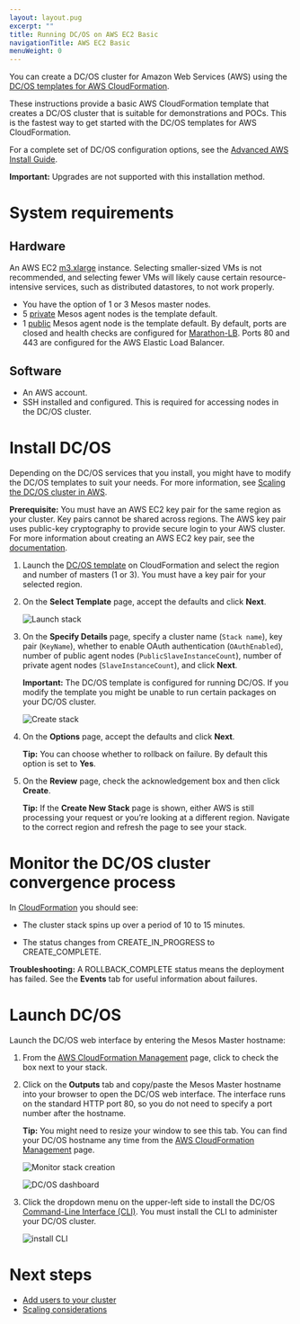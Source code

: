 ```yaml
---
layout: layout.pug
excerpt: ""
title: Running DC/OS on AWS EC2 Basic
navigationTitle: AWS EC2 Basic
menuWeight: 0
---
```

You can create a DC/OS cluster for Amazon Web Services (AWS) using the <a href="https://downloads.dcos.io/dcos/stable/aws.html" target="_blank">DC/OS templates for AWS CloudFormation</a>.

These instructions provide a basic AWS CloudFormation template that creates a DC/OS cluster that is suitable for demonstrations and POCs. This is the fastest way to get started with the DC/OS templates for AWS CloudFormation.

For a complete set of DC/OS configuration options, see the [Advanced AWS Install Guide](/1.10/installing/oss/cloud/aws/advanced/).

**Important:** Upgrades are not supported with this installation method.

# System requirements

## Hardware

An AWS EC2 <a href="https://aws.amazon.com/ec2/pricing/" target="_blank">m3.xlarge</a> instance. Selecting smaller-sized VMs is not recommended, and selecting fewer VMs will likely cause certain resource-intensive services, such as distributed datastores, to not work properly.

- You have the option of 1 or 3 Mesos master nodes.
- 5 [private](/1.10/overview/concepts/#private-agent-node) Mesos agent nodes is the template default.
- 1 [public](/1.10/overview/concepts/#public-agent-node) Mesos agent node is the template default. By default, ports are closed and health checks are configured for [Marathon-LB](/services/marathon-lb/). Ports 80 and 443 are configured for the AWS Elastic Load Balancer.

## Software

- An AWS account.
- SSH installed and configured. This is required for accessing nodes in the DC/OS cluster.

# Install DC/OS

Depending on the DC/OS services that you install, you might have to modify the DC/OS templates to suit your needs. For more information, see [Scaling the DC/OS cluster in AWS](/1.10/administering-clusters/managing-aws/).

**Prerequisite:** You must have an AWS EC2 key pair for the same region as your cluster. Key pairs cannot be shared across regions. The AWS key pair uses public-key cryptography to provide secure login to your AWS cluster. For more information about creating an AWS EC2 key pair, see the <a href="http://docs.aws.amazon.com/AWSEC2/latest/UserGuide/ec2-key-pairs.html#having-ec2-create-your-key-pair" target="_blank">documentation</a>.

1. Launch the <a href="https://downloads.dcos.io/dcos/EarlyAccess/aws.html" target="_blank">DC/OS template</a> on CloudFormation and select the region and number of masters (1 or 3). You must have a key pair for your selected region.

2. On the **Select Template** page, accept the defaults and click **Next**.
    
    ![Launch stack](/1.10/img/dcos-aws-step2b.png)

3. On the **Specify Details** page, specify a cluster name (`Stack name`), key pair (`KeyName`), whether to enable OAuth authentication (`OAuthEnabled`), number of public agent nodes (`PublicSlaveInstanceCount`), number of private agent nodes (`SlaveInstanceCount`), and click **Next**.
    
    **Important:** The DC/OS template is configured for running DC/OS. If you modify the template you might be unable to run certain packages on your DC/OS cluster.
    
    ![Create stack](/1.10/img/dcos-aws-step2c.png)

4. On the **Options** page, accept the defaults and click **Next**.
    
    **Tip:** You can choose whether to rollback on failure. By default this option is set to **Yes**.

5. On the **Review** page, check the acknowledgement box and then click **Create**.
    
    **Tip:** If the **Create New Stack** page is shown, either AWS is still processing your request or you’re looking at a different region. Navigate to the correct region and refresh the page to see your stack.

# Monitor the DC/OS cluster convergence process

In <a href="https://console.aws.amazon.com/cloudformation/home" target="_blank">CloudFormation</a> you should see:

- The cluster stack spins up over a period of 10 to 15 minutes.

- The status changes from CREATE_IN_PROGRESS to CREATE_COMPLETE.

**Troubleshooting:** A ROLLBACK_COMPLETE status means the deployment has failed. See the **Events** tab for useful information about failures.

# <a name="launchdcos"></a>Launch DC/OS

Launch the DC/OS web interface by entering the Mesos Master hostname:

1. From the <a href="https://console.aws.amazon.com/cloudformation/home" target="_blank">AWS CloudFormation Management</a> page, click to check the box next to your stack.

2. Click on the **Outputs** tab and copy/paste the Mesos Master hostname into your browser to open the DC/OS web interface. The interface runs on the standard HTTP port 80, so you do not need to specify a port number after the hostname.
    
    **Tip:** You might need to resize your window to see this tab. You can find your DC/OS hostname any time from the <a href="https://console.aws.amazon.com/cloudformation/home" target="_blank">AWS CloudFormation Management</a> page.
    
    ![Monitor stack creation](/1.10/img/dcos-aws-step3a.png)
    
    ![DC/OS dashboard](/1.10/img/dcos-gui.png)

3. Click the dropdown menu on the upper-left side to install the DC/OS [Command-Line Interface (CLI)](/1.10/cli/install/). You must install the CLI to administer your DC/OS cluster.
    
    ![install CLI](/1.10/img/install-cli-terminal.png)

# Next steps

- [Add users to your cluster](/1.10/security/ent/users-groups/)
- [Scaling considerations](https://aws.amazon.com/autoscaling/)